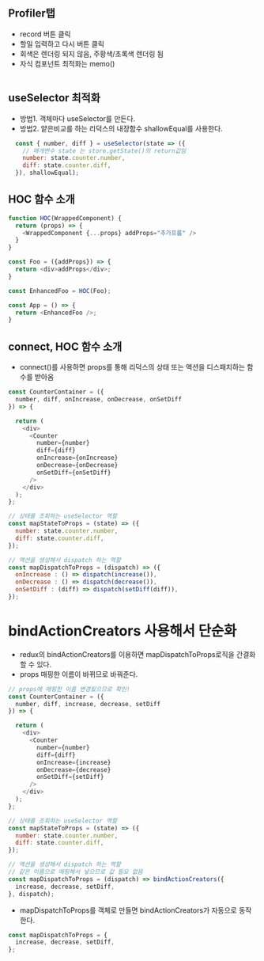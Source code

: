 ## Profiler탭
- record 버튼 클릭
- 할일 입력하고 다시 버튼 클릭
- 회색은 렌더링 되지 않음, 주황색/초록색 렌더링 됨
- 자식 컴포넌트 최적화는 memo()
```javascript
```

## useSelector 최적화
- 방법1. 객체마다 useSelector를 만든다.
- 방법2. 얕은비교를 하는 리덕스의 내장함수 shallowEqual를 사용한다.

```javascript
  const { number, diff } = useSelector(state => ({
    // 매개변수 state 는 store.getState()의 return값임
    number: state.counter.number,
    diff: state.counter.diff,
  }), shallowEqual); 
```

## HOC 함수 소개

```javascript
function HOC(WrappedComponent) {
  return (props) => {
    <WrappedComponent {...props} addProps="추가프롭" />
  }
}

const Foo = ({addProps}) => {
  return <div>addProps</div>;
}

const EnhancedFoo = HOC(Foo);

const App = () => {
  return <EnhancedFoo />;
}
```

## connect, HOC 함수 소개
- connect()를 사용하면 props를 통해 리덕스의 상태 또는 액션을 디스패치하는 함수를 받아옴

```javascript
const CounterContainer = ({
  number, diff, onIncrease, onDecrease, onSetDiff
}) => {

  return (
    <div>
      <Counter
        number={number}
        diff={diff}
        onIncrease={onIncrease}
        onDecrease={onDecrease}
        onSetDiff={onSetDiff}
      />
    </div>
  );
};

// 상태를 조회하는 useSelector 역할
const mapStateToProps = (state) => ({
  number: state.counter.number,
  diff: state.counter.diff,
});

// 액션을 생성해서 dispatch 하는 역할
const mapDispatchToProps = (dispatch) => ({
  onIncrease : () => dispatch(increase()),
  onDecrease : () => dispatch(decrease()),
  onSetDiff : (diff) => dispatch(setDiff(diff)),
});
```

# bindActionCreators 사용해서 단순화
- redux의 bindActionCreators를 이용하면 mapDispatchToProps로직을 간결화 할 수 있다.
- props 매핑한 이름이 바뀌므로 바꿔준다.

```javascript
// props에 매핑한 이름 변경됬으므로 확인!
const CounterContainer = ({
  number, diff, increase, decrease, setDiff
}) => {

  return (
    <div>
      <Counter
        number={number}
        diff={diff}
        onIncrease={increase}
        onDecrease={decrease}
        onSetDiff={setDiff}
      />
    </div>
  );
};

// 상태를 조회하는 useSelector 역할
const mapStateToProps = (state) => ({
  number: state.counter.number,
  diff: state.counter.diff,
});

// 액션을 생성해서 dispatch 하는 역할
// 같은 이름으로 매핑해서 넣으므로 값 필요 없음
const mapDispatchToProps = (dispatch) => bindActionCreators({
  increase, decrease, setDiff,
}, dispatch);
```

- mapDispatchToProps를 객체로 만들면 bindActionCreators가 자동으로 동작한다.

```javascript
const mapDispatchToProps = {
  increase, decrease, setDiff,
};
```

```javascript
```

```javascript
```

```javascript
```

```javascript
```
